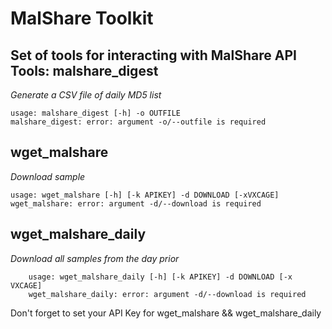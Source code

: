 MalShare Toolkit
==============


Set of tools for interacting with MalShare API
Tools:
malshare_digest 
--------------
*Generate a CSV file of daily MD5 list*

	usage: malshare_digest [-h] -o OUTFILE
	malshare_digest: error: argument -o/--outfile is required


wget_malshare
--------------
*Download sample*

	usage: wget_malshare [-h] [-k APIKEY] -d DOWNLOAD [-xVXCAGE]
	wget_malshare: error: argument -d/--download is required

wget_malshare_daily
--------------
*Download all samples from the day prior*

        usage: wget_malshare_daily [-h] [-k APIKEY] -d DOWNLOAD [-x VXCAGE]
        wget_malshare_daily: error: argument -d/--download is required





		 
Don't forget to set your API Key for wget_malshare && wget_malshare_daily




